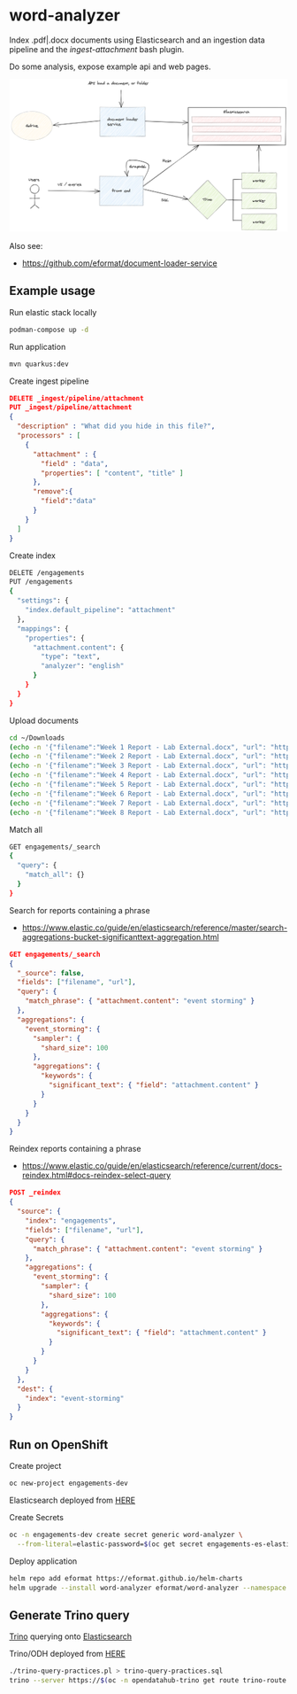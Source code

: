 # word-analyzer

Index .pdf|.docx documents using Elasticsearch and an ingestion data pipeline and the *ingest-attachment* bash plugin.

Do some analysis, expose example api and web pages.

![images/word-analyzer.png](images/word-analyzer.png)

Also see:
- https://github.com/eformat/document-loader-service

## Example usage

Run elastic stack locally
```bash
podman-compose up -d
```

Run application
```bash
mvn quarkus:dev
```

Create ingest pipeline
```json
DELETE _ingest/pipeline/attachment
PUT _ingest/pipeline/attachment
{
  "description" : "What did you hide in this file?",
  "processors" : [
    {
      "attachment" : {
        "field" : "data",
        "properties": [ "content", "title" ]
      },
      "remove":{
        "field":"data"
      }
    }
  ]
}
```

Create index
```bash
DELETE /engagements
PUT /engagements
{ 
  "settings": {
    "index.default_pipeline": "attachment"
  },
  "mappings": {
    "properties": {
      "attachment.content": {
        "type": "text",
        "analyzer": "english"
      }
    }
  }
}
```

Upload documents
```bash
cd ~/Downloads
(echo -n '{"filename":"Week 1 Report - Lab External.docx", "url": "https://docs.google.com/document/d/1kE61g4BEkZnjvoPyb5LZd690Fy-oALMZQ5FMGI8ONPY/edit", "data": "'; base64 ./'Week 1 Report - Lab External.docx'; echo '"}') | curl -H "Content-Type: application/json" -d @-  http://localhost:9200/engagements/_doc?pipeline=attachment
(echo -n '{"filename":"Week 2 Report - Lab External.docx", "url": "https://docs.google.com/document/d/1KkbHqO3F02c7uUh68ptfaUbE_RlcmBoazpbBeVJKdMA/edit", "data": "'; base64 ./'Week 2 Report - Lab External.docx'; echo '"}') | curl -H "Content-Type: application/json" -d @-  http://localhost:9200/engagements/_doc?pipeline=attachment
(echo -n '{"filename":"Week 3 Report - Lab External.docx", "url": "https://docs.google.com/document/d/14vLX9ptnqEy5-7Vf9q4S_Zseyz69ROFKS1VCiGmE9lE/edit", "data": "'; base64 ./'Week 3 Report - Lab External.docx'; echo '"}') | curl -H "Content-Type: application/json" -d @-  http://localhost:9200/engagements/_doc?pipeline=attachment
(echo -n '{"filename":"Week 4 Report - Lab External.docx", "url": "https://docs.google.com/document/d/1HREqetlM-JMTZlbbZKCGCr4G35L086bTl8ix_D7hZjs/edit", "data": "'; base64 ./'Week 4 Report - Lab External.docx'; echo '"}') | curl -H "Content-Type: application/json" -d @-  http://localhost:9200/engagements/_doc?pipeline=attachment
(echo -n '{"filename":"Week 5 Report - Lab External.docx", "url": "https://docs.google.com/document/d/1_dfOTBxXTDGmVDxOh-K9XhsirZVLILBtvVrFYMPJmmI/edit", "data": "'; base64 ./'Week 5 Report - Lab External.docx'; echo '"}') | curl -H "Content-Type: application/json" -d @-  http://localhost:9200/engagements/_doc?pipeline=attachment
(echo -n '{"filename":"Week 6 Report - Lab External.docx", "url": "https://docs.google.com/document/d/1rd9H23Ou2g9GwJiN9QSSMS4kIPcpdM6fPWHnEZ6yedE/edit", "data": "'; base64 ./'Week 6 Report - Lab External.docx'; echo '"}') | curl -H "Content-Type: application/json" -d @-  http://localhost:9200/engagements/_doc?pipeline=attachment
(echo -n '{"filename":"Week 7 Report - Lab External.docx", "url": "https://docs.google.com/document/d/1UQI6WVhZYDySHo8_qCzSK3FiaP_ONYr9tA3UHxp8kW4/edit", "data": "'; base64 ./'Week 7 Report - Lab External.docx'; echo '"}') | curl -H "Content-Type: application/json" -d @-  http://localhost:9200/engagements/_doc?pipeline=attachment
(echo -n '{"filename":"Week 8 Report - Lab External.docx", "url": "https://docs.google.com/document/d/19_ShKLPtJhos9SZFbO3rFOTjWRZhBWaXcsKUD1S8sKY/edit", "data": "'; base64 ./'Week 8 Report - Lab External.docx'; echo '"}') | curl -H "Content-Type: application/json" -d @-  http://localhost:9200/engagements/_doc?pipeline=attachment
```

Match all
```bash
GET engagements/_search
{
  "query": {
    "match_all": {}
  }
}
```

Search for reports containing a phrase

- https://www.elastic.co/guide/en/elasticsearch/reference/master/search-aggregations-bucket-significanttext-aggregation.html

```json
GET engagements/_search
{
  "_source": false,
  "fields": ["filename", "url"],
  "query": {
    "match_phrase": { "attachment.content": "event storming" }
  },
  "aggregations": {
    "event_storming": {
      "sampler": {
        "shard_size": 100
      },
      "aggregations": {
        "keywords": {
          "significant_text": { "field": "attachment.content" }
        }
      }
    }
  }
}
```

Reindex reports containing a phrase

- https://www.elastic.co/guide/en/elasticsearch/reference/current/docs-reindex.html#docs-reindex-select-query

```json
POST _reindex
{
  "source": {
    "index": "engagements",
    "fields": ["filename", "url"],
    "query": {
      "match_phrase": { "attachment.content": "event storming" }
    },
    "aggregations": {
      "event_storming": {
        "sampler": {
          "shard_size": 100
        },
        "aggregations": {
          "keywords": {
            "significant_text": { "field": "attachment.content" }
          }
        }
      }
    }
  },
  "dest": {
    "index": "event-storming"
  }
}
```

## Run on OpenShift

Create project
```bash
oc new-project engagements-dev
```

Elasticsearch deployed from [HERE](https://github.com/eformat/document-loader-service/tree/main/elastic)

Create Secrets
```bash
oc -n engagements-dev create secret generic word-analyzer \
  --from-literal=elastic-password=$(oc get secret engagements-es-elastic-user -o=jsonpath='{.data.elastic}' | base64 -d)
```

Deploy application
```bash
helm repo add eformat https://eformat.github.io/helm-charts
helm upgrade --install word-analyzer eformat/word-analyzer --namespace engagements-dev 
```

## Generate Trino query

[Trino](https://trino.io/) querying onto [Elasticsearch](https://trino.io/docs/current/connector/elasticsearch.html)

Trino/ODH deployed from [HERE](https://github.com/eformat/document-loader-service/tree/main/odh)

```bash
./trino-query-practices.pl > trino-query-practices.sql
trino --server https://$(oc -n opendatahub-trino get route trino-route --template='{{ .spec.host }}') -f trino-query-practices.sql
```
